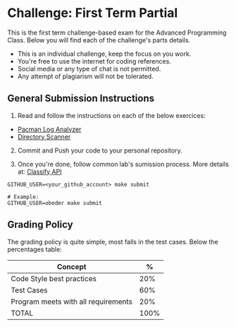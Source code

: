 Challenge:  First Term Partial
==============================

This is the first term challenge-based exam for the Advanced Programming Class. Below you will find each of the challenge's parts details.

- This is an individual challenge, keep the focus on you work.
- You're free to use the internet for coding references.
- Social media or any type of chat is not permitted.
- Any attempt of plagiarism will not be tolerated.


General Submission Instructions
--------------------

1. Read and follow the instructions on each of the below exercices:
  - [Pacman Log Analyzer](./pacman-analyzer.md)
  - [Directory Scanner](./directory-scanner.md)

2. Commit and Push your code to your personal repository.

3. Once you're done, follow common lab's sumission process. More details at: [Classify API](../../classify.md)
```
GITHUB_USER=<your_github_account> make submit

# Example:
GITHUB_USER=obedmr make submit
```

Grading Policy
--------------

The grading policy is quite simple, most falls in the test cases. Below the percentages table:

| Concept                             | %    |
|-------------------------------------|------|
| Code Style best practices           | 20%  |
| Test Cases                          | 60%  |
| Program meets with all requirements | 20%  |
| TOTAL                               | 100% |